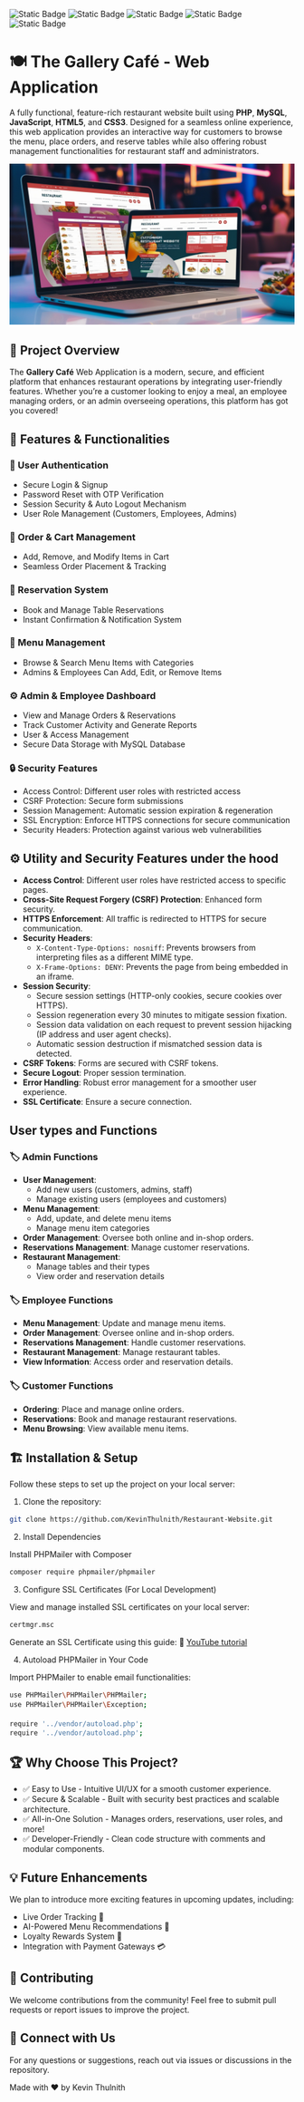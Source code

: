 ![Static Badge](https://img.shields.io/badge/HTML5-%23E34F26?style=flat&logo=HTML5&logoColor=white&color=%23E34F26)
![Static Badge](https://img.shields.io/badge/CSS3-%231572B6?style=flat&logo=CSS3&logoColor=whitw&color=%231572B6)
![Static Badge](https://img.shields.io/badge/JavaScript-%23F7DF1E?style=flat&logo=javaScript&logoColor=black&color=%23F7DF1E)
![Static Badge](https://img.shields.io/badge/PHP-%23777BB4?style=flat&logo=PHP&logoColor=white&color=%23777BB4)
![Static Badge](https://img.shields.io/badge/MYSQL-%234479A1?style=flat&logo=MYSQL&logoColor=white&color=%234479A1)

# 🍽️ The Gallery Café - Web Application

A fully functional, feature-rich restaurant website built using <b>PHP</b>, <b>MySQL</b>, <b>JavaScript</b>, <b>HTML5</b>, and <b>CSS3</b>. Designed for a seamless online experience, this web application provides an interactive way for customers to browse the menu, place orders, and reserve tables while also offering robust management functionalities for restaurant staff and administrators.

<img src="images/picture10.jpg"><br>

## 🌟 Project Overview

The <b>Gallery Café</b> Web Application is a modern, secure, and efficient platform that enhances restaurant operations by integrating user-friendly features. Whether you’re a customer looking to enjoy a meal, an employee managing orders, or an admin overseeing operations, this platform has got you covered!

## 🚀 Features & Functionalities

### 👥 User Authentication

- Secure Login & Signup
- Password Reset with OTP Verification
- Session Security & Auto Logout Mechanism
- User Role Management (Customers, Employees, Admins)

### 🛒 Order & Cart Management

- Add, Remove, and Modify Items in Cart
- Seamless Order Placement & Tracking

### 📅 Reservation System

- Book and Manage Table Reservations
- Instant Confirmation & Notification System

### 📌 Menu Management

- Browse & Search Menu Items with Categories
- Admins & Employees Can Add, Edit, or Remove Items

### ⚙️ Admin & Employee Dashboard

- View and Manage Orders & Reservations
- Track Customer Activity and Generate Reports
- User & Access Management
- Secure Data Storage with MySQL Database

### 🔒 Security Features

- Access Control: Different user roles with restricted access
- CSRF Protection: Secure form submissions
- Session Management: Automatic session expiration & regeneration
- SSL Encryption: Enforce HTTPS connections for secure communication
- Security Headers: Protection against various web vulnerabilities

## ⚙️ Utility and Security Features under the hood

- **Access Control**: Different user roles have restricted access to specific pages.
- **Cross-Site Request Forgery (CSRF) Protection**: Enhanced form security.
- **HTTPS Enforcement**: All traffic is redirected to HTTPS for secure communication.
- **Security Headers**:
  - `X-Content-Type-Options: nosniff`: Prevents browsers from interpreting files as a different MIME type.
  - `X-Frame-Options: DENY`: Prevents the page from being embedded in an iframe.
- **Session Security**:
  - Secure session settings (HTTP-only cookies, secure cookies over HTTPS).
  - Session regeneration every 30 minutes to mitigate session fixation.
  - Session data validation on each request to prevent session hijacking (IP address and user agent checks).
  - Automatic session destruction if mismatched session data is detected.
- **CSRF Tokens**: Forms are secured with CSRF tokens.
- **Secure Logout**: Proper session termination.
- **Error Handling**: Robust error management for a smoother user experience.
- **SSL Certificate**: Ensure a secure connection.

## User types and Functions

### 🏷️ Admin Functions

- **User Management**:
  - Add new users (customers, admins, staff)
  - Manage existing users (employees and customers)
- **Menu Management**:
  - Add, update, and delete menu items
  - Manage menu item categories
- **Order Management**: Oversee both online and in-shop orders.
- **Reservations Management**: Manage customer reservations.
- **Restaurant Management**:
  - Manage tables and their types
  - View order and reservation details

### 🏷️ Employee Functions

- **Menu Management**: Update and manage menu items.
- **Order Management**: Oversee online and in-shop orders.
- **Reservations Management**: Handle customer reservations.
- **Restaurant Management**: Manage restaurant tables.
- **View Information**: Access order and reservation details.

### 🏷️ Customer Functions

- **Ordering**: Place and manage online orders.
- **Reservations**: Book and manage restaurant reservations.
- **Menu Browsing**: View available menu items.

## 🏗️ Installation & Setup

Follow these steps to set up the project on your local server:

1. Clone the repository:

```bash
git clone https://github.com/KevinThulnith/Restaurant-Website.git
```

2. Install Dependencies

Install PHPMailer with Composer

```bash
composer require phpmailer/phpmailer
```

3. Configure SSL Certificates (For Local Development)

View and manage installed SSL certificates on your local server:

```bash
certmgr.msc
```

Generate an SSL Certificate using this guide: 🔗 <a href="https://youtu.be/zrbaE1Wdviw">YouTube tutorial</a>

4. Autoload PHPMailer in Your Code

Import PHPMailer to enable email functionalities:

```bash
use PHPMailer\PHPMailer\PHPMailer;
use PHPMailer\PHPMailer\Exception;

require '../vendor/autoload.php';
require '../vendor/autoload.php';
```

## 🏆 Why Choose This Project?

- ✅ Easy to Use - Intuitive UI/UX for a smooth customer experience.
- ✅ Secure & Scalable - Built with security best practices and scalable architecture.
- ✅ All-in-One Solution - Manages orders, reservations, user roles, and more!
- ✅ Developer-Friendly - Clean code structure with comments and modular components.

## 💡 Future Enhancements

We plan to introduce more exciting features in upcoming updates, including:

- Live Order Tracking 🛵
- AI-Powered Menu Recommendations 🤖
- Loyalty Rewards System 🎁
- Integration with Payment Gateways 💳

## 📝 Contributing

We welcome contributions from the community! Feel free to submit pull requests or report issues to improve the project.

## 💬 Connect with Us

For any questions or suggestions, reach out via issues or discussions in the repository.

Made with ❤️ by Kevin Thulnith
